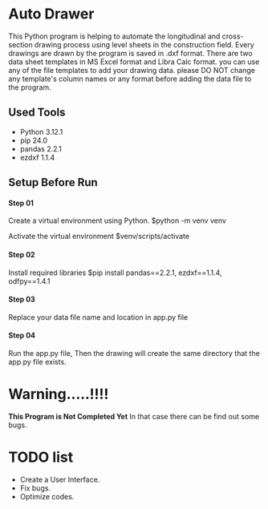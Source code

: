 # Auto Drawer

This Python program is helping to automate the longitudinal and cross-section drawing process using level sheets in the construction field. Every drawings are drawn by the program is saved in .dxf format. There are two data sheet templates in MS Excel format and Libra Calc format. you can use any of the file templates to add your drawing data. please DO NOT change any template's column names or any format before adding the data file to the program.

## Used Tools
  * Python 3.12.1
  * pip 24.0
  * pandas 2.2.1
  * ezdxf 1.1.4

## Setup Before Run
#### Step 01
Create a virtual environment using Python.
$python -m venv venv

Activate the virtual environment
$venv/scripts/activate

#### Step 02
Install required libraries
$pip install pandas==2.2.1, ezdxf==1.1.4, odfpy==1.4.1

#### Step 03
Replace your data file name and location in app.py file

#### Step 04
Run the app.py file, Then the drawing will create the same directory that the app.py file exists.

# Warning.....!!!!
**This Program is Not Completed Yet** In that case there can be find out some bugs.

# TODO list
  * Create a User Interface.
  * Fix bugs.
  * Optimize codes.
